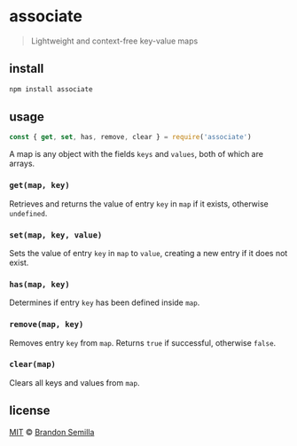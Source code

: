 # associate
> Lightweight and context-free key-value maps

## install
```sh
npm install associate
```

## usage
```js
const { get, set, has, remove, clear } = require('associate')
```
A map is any object with the fields `keys` and `values`, both of which are arrays.

### `get(map, key)`
Retrieves and returns the value of entry `key` in `map` if it exists, otherwise `undefined`.

### `set(map, key, value)`
Sets the value of entry `key` in `map` to `value`, creating a new entry if it does not exist.

### `has(map, key)`
Determines if entry `key` has been defined inside `map`.

### `remove(map, key)`
Removes entry `key` from `map`. Returns `true` if successful, otherwise `false`.

### `clear(map)`
Clears all keys and values from `map`.

## license
[MIT](https://opensource.org/licenses/MIT) © [Brandon Semilla](https://git.io/semibran)
